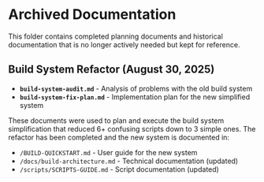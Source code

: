 # Archived Documentation

This folder contains completed planning documents and historical documentation that is no longer actively needed but kept for reference.

## Build System Refactor (August 30, 2025)

- **`build-system-audit.md`** - Analysis of problems with the old build system
- **`build-system-fix-plan.md`** - Implementation plan for the new simplified system

These documents were used to plan and execute the build system simplification that reduced 6+ confusing scripts down to 3 simple ones. The refactor has been completed and the new system is documented in:

- `/BUILD-QUICKSTART.md` - User guide for the new system
- `/docs/build-architecture.md` - Technical documentation (updated)
- `/scripts/SCRIPTS-GUIDE.md` - Script documentation (updated)